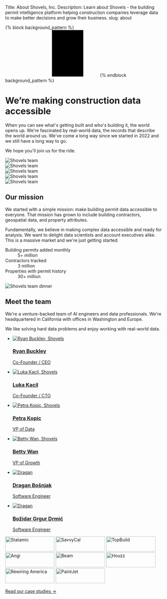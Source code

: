 Title: About Shovels, Inc.
Description: Learn about Shovels - the building permit intelligence platform helping construction companies leverage data to make better decisions and grow their business.
slug: about

{% block background_pattern %}
<svg class="absolute inset-0 -z-10 size-full stroke-gray-200 [mask-image:radial-gradient(100%_100%_at_top_right,white,transparent)]" aria-hidden="true">
  <defs>
    <pattern id="83fd4e5a-9d52-42fc-97b6-718e5d7ee527" width="200" height="200" x="50%" y="-1" patternUnits="userSpaceOnUse">
      <path d="M100 200V.5M.5 .5H200" fill="none" />
    </pattern>
  </defs>
  <svg x="50%" y="-1" class="overflow-visible fill-gray-50">
    <path d="M-100.5 0h201v201h-201Z M699.5 0h201v201h-201Z M499.5 400h201v201h-201Z M-300.5 600h201v201h-201Z" stroke-width="0" />
  </svg>
  <rect width="100%" height="100%" stroke-width="0" fill="url(#83fd4e5a-9d52-42fc-97b6-718e5d7ee527)" />
</svg>
{% endblock background_pattern %}

<div class="overflow-hidden">
  <div class="mx-auto max-w-7xl px-6 pb-32 pt-36 sm:pt-60 lg:px-8 lg:pt-32">
    <div class="mx-auto max-w-2xl gap-x-14 lg:mx-0 lg:flex lg:max-w-none lg:items-center">
      <div class="relative w-full lg:max-w-xl lg:shrink-0 xl:max-w-2xl">
        <h1 class="text-pretty text-5xl font-semibold tracking-tight text-gray-900 sm:text-7xl">We’re making construction data accessible</h1>
        <p class="mt-8 text-pretty text-lg font-medium text-gray-500 sm:max-w-md sm:text-xl/8 lg:max-w-none">When you can see what's getting built and who's building it, the world opens up. We're fascinated by real-world data, the records that describe the world around us. We've come a long way since we started in 2022 and we still have a long way to go.</p>
        <p class="mt-8 text-pretty text-lg font-medium text-gray-500 sm:max-w-md sm:text-xl/8 lg:max-w-none">We hope you'll join us for the ride.</p>
      </div>
      <div class="mt-14 flex justify-end gap-8 sm:-mt-44 sm:justify-start sm:pl-20 lg:mt-0 lg:pl-0">
        <div class="ml-auto w-44 flex-none space-y-8 pt-32 sm:ml-0 sm:pt-80 lg:order-last lg:pt-36 xl:order-none xl:pt-80">
          <div class="relative">
            <img src="{static}/images/about1.png" alt="Shovels team" class="aspect-[2/3] w-full rounded-xl bg-gray-900/5 object-cover shadow-lg">
            <div class="pointer-events-none absolute inset-0 rounded-xl ring-1 ring-inset ring-gray-900/10"></div>
          </div>
        </div>
        <div class="mr-auto w-44 flex-none space-y-8 sm:mr-0 sm:pt-52 lg:pt-36">
          <div class="relative">
            <img src="{static}/images/about2.png" alt="Shovels team" class="aspect-[2/3] w-full rounded-xl bg-gray-900/5 object-cover shadow-lg">
            <div class="pointer-events-none absolute inset-0 rounded-xl ring-1 ring-inset ring-gray-900/10"></div>
          </div>
          <div class="relative">
            <img src="{static}/images/about3.png" alt="Shovels team" class="aspect-[2/3] w-full rounded-xl bg-gray-900/5 object-cover shadow-lg">
            <div class="pointer-events-none absolute inset-0 rounded-xl ring-1 ring-inset ring-gray-900/10"></div>
          </div>
        </div>
        <div class="w-44 flex-none space-y-8 pt-32 sm:pt-0">
          <div class="relative">
            <img src="{static}/images/about4.png" alt="Shovels team" class="aspect-[2/3] w-full rounded-xl bg-gray-900/5 object-cover shadow-lg">
            <div class="pointer-events-none absolute inset-0 rounded-xl ring-1 ring-inset ring-gray-900/10"></div>
          </div>
          <div class="relative">
            <img src="{static}/images/about5.png" alt="Shovels team" class="aspect-[2/3] w-full rounded-xl bg-gray-900/5 object-cover shadow-lg">
            <div class="pointer-events-none absolute inset-0 rounded-xl ring-1 ring-inset ring-gray-900/10"></div>
          </div>
        </div>
      </div>
    </div>
  </div>
</div>
<div class="mx-auto -mt-12 max-w-7xl px-6 sm:mt-0 lg:px-8 xl:-mt-8">
  <div class="mx-auto max-w-2xl lg:mx-0 lg:max-w-none">
    <h2 class="text-pretty text-4xl font-semibold tracking-tight text-gray-900 sm:text-5xl">Our mission</h2>
    <div class="mt-6 flex flex-col gap-x-8 gap-y-20 lg:flex-row">
      <div class="lg:w-full lg:max-w-2xl lg:flex-auto">
        <p class="text-xl/8 text-gray-600">We started with a simple mission: make building permit data accessible to everyone. That mission has grown to include building contractors, geospatial data, and property attributes.</p>
        <p class="mt-10 text-xl/8 text-gray-600">Fundamentally, we believe in making complex data accessible and ready for analysis. We want to delight data scientists and account executives alike. This is a massive market and we're just getting started.</p>
      </div>
      <div class="lg:flex lg:flex-auto lg:justify-center">
        <dl class="w-64 space-y-8 xl:w-80">
          <div class="flex flex-col-reverse gap-y-4">
            <dt class="text-base/7 text-gray-600">Building permits added monthly</dt>
            <dd class="text-5xl font-semibold tracking-tight text-gray-900">5+ million</dd>
          </div>
          <div class="flex flex-col-reverse gap-y-4">
            <dt class="text-base/7 text-gray-600">Contractors tracked</dt>
            <dd class="text-5xl font-semibold tracking-tight text-gray-900">3 million</dd>
          </div>
          <div class="flex flex-col-reverse gap-y-4">
            <dt class="text-base/7 text-gray-600">Properties with permit history</dt>
            <dd class="text-5xl font-semibold tracking-tight text-gray-900">30+ million</dd>
          </div>
        </dl>
      </div>
    </div>
  </div>
</div>
<div class="mt-32 sm:mt-40 xl:mx-auto xl:max-w-7xl xl:px-8">
  <img src="{static}/images/about6.png" alt="Shovels team dinner" class="aspect-[5/2] w-full object-cover xl:rounded-3xl">
</div>
<div class="bg-white py-24 sm:py-32">
  <div class="mx-auto grid max-w-7xl gap-20 px-6 lg:px-8 xl:grid-cols-3">
    <div class="max-w-xl">
      <h2 class="text-pretty text-4xl font-semibold tracking-tight text-gray-900 sm:text-5xl">Meet the team</h2>
      <p class="mt-6 text-xl/8 text-gray-600">We're a venture-backed team of AI engineers and data professionals. We're headquartered in California with offices in Washington and Europe.</p>
      <p class="mt-6 text-xl/8 text-gray-600">We like solving hard data problems and enjoy working with real-world data.</p>
    </div>
    <ul role="list" class="grid gap-x-8 gap-y-12 sm:grid-cols-2 sm:gap-y-16 xl:col-span-2">
      <li>
        <a href="https://www.linkedin.com/in/rbuckley/" target="_blank">
          <div class="flex items-center gap-x-6">
            <img class="size-16 rounded-full" src="theme/images/team/ryan.svg" alt="Ryan Buckley, Shovels">
            <div>
              <h3 class="text-lg/7 font-semibold tracking-tight text-gray-900">Ryan Buckley</h3>
              <p class="text-base/6 font-semibold text-shovels-primary">Co-Founder / CEO</p>
            </div>
          </div>
        </a>
      </li>
      <li>
        <a href="https://www.linkedin.com/in/lknix/" target="_blank">
          <div class="flex items-center gap-x-6">
            <img class="size-16 rounded-full" src="theme/images/team/luka.svg" alt="Luka Kacil, Shovels">
            <div>
              <h3 class="text-lg/7 font-semibold tracking-tight text-gray-900">Luka Kacil</h3>
              <p class="text-base/6 font-semibold text-shovels-primary">Co-Founder / CTO</p>
            </div>
          </div>
        </a>
      </li> 
      <li>
        <a href="https://www.linkedin.com/in/petra-kopic/" target="_blank">
          <div class="flex items-center gap-x-6">
          <img class="size-16 rounded-full" src="theme/images/team/petra.svg" alt="Petra Kopic, Shovels">
          <div>
            <h3 class="text-lg/7 font-semibold tracking-tight text-gray-900">Petra Kopic</h3>
            <p class="text-base/6 font-semibold text-shovels-primary">VP of Data</p>
            </div>
          </div>
        </a>
      </li>
      <li>
        <a href="https://www.linkedin.com/in/bettywan7/" target="_blank">
          <div class="flex items-center gap-x-6">
          <img class="size-16 rounded-full" src="theme/images/team/betty.svg" alt="Betty Wan, Shovels">
          <div>
            <h3 class="text-lg/7 font-semibold tracking-tight text-gray-900">Betty Wan</h3>
            <p class="text-base/6 font-semibold text-shovels-primary">VP of Growth</p>
            </div>
          </div>
        </a>
      </li>
      <li>
        <a href="https://www.linkedin.com/in/draganhr/" target="_blank">
          <div class="flex items-center gap-x-6">
            <img class="size-16 rounded-full" src="theme/images/team/dragan.svg" alt="Dragan">
            <div>
              <h3 class="text-lg/7 font-semibold tracking-tight text-gray-900">Dragan Bošnjak </h3>
              <p class="text-base/6 font-semibold text-shovels-primary">Software Engineer</p>
            </div>
          </div>
        </a>
      </li>
      <li>
        <a href="https://www.linkedin.com/in/bo%C5%BEidar-grgur-drmi%C4%87-25625119b/" target="_blank">
          <div class="flex items-center gap-x-6">
            <img class="size-16 rounded-full" src="theme/images/team/bozidar.svg" alt="Dragan">
            <div>
              <h3 class="text-lg/7 font-semibold tracking-tight text-gray-900">Božidar Grgur Drmić</h3>
              <p class="text-base/6 font-semibold text-shovels-primary">Software Engineer</p>
            </div>
          </div>
        </a>
      </li>
    </ul>
  </div>
</div>
<div class="bg-white py-12 sm:py-16">
  <div class="mx-auto max-w-7xl px-6 lg:px-8">
    <div class="mx-auto grid max-w-lg grid-cols-4 items-center gap-x-8 gap-y-12 sm:max-w-xl sm:grid-cols-6 sm:gap-x-10 sm:gap-y-14 lg:mx-0 lg:max-w-none lg:grid-cols-4">
      <img class="col-span-2 max-h-12 w-full object-contain lg:col-span-1" src="theme/images/home/pearl.png" alt="Statamic" width="158" height="48">
      <img class="col-span-2 max-h-12 w-full object-contain sm:col-start-2 lg:col-span-1" src="theme/images/home/schneider.svg" alt="SavvyCal" width="158" height="48">
      <img class="col-span-2 max-h-12 w-full object-contain lg:col-span-1" src="theme/images/home/topbuild.svg" alt="TopBuild" width="158" height="48">
      <img class="col-span-2 col-start-2 max-h-12 w-full object-contain sm:col-start-auto lg:col-span-1" src="theme/images/home/angi.svg" alt="Angi" width="158" height="48">
      <img class="col-span-2 max-h-12 w-full object-contain lg:col-span-1" src="theme/images/home/beam.svg" alt="Beam" width="158" height="48">
      <img class="col-span-2 max-h-12 w-full object-contain sm:col-start-2 lg:col-span-1" src="theme/images/home/houzz.svg" alt="Houzz" width="158" height="48">
      <img class="col-span-2 col-start-2 max-h-12 w-full object-contain sm:col-start-auto lg:col-span-1" src="theme/images/home/rewiring.png" alt="Rewiring America" width="158" height="48">
      <img class="col-span-2 col-start-2 max-h-12 w-full object-contain sm:col-start-auto lg:col-span-1" src="theme/images/home/paintjet.png" alt="PaintJet" width="158" height="48">
    </div>
    <div class="mt-16 flex justify-center">
      <p class="relative rounded-full bg-gray-50 px-4 py-1.5 text-sm/6 text-gray-600 ring-1 ring-inset ring-gray-900/5">
        <a href="{{ SITEURL }}/blog/?category=Case%20Study" class="font-semibold text-shovels-primary"><span class="absolute inset-0" aria-hidden="true"></span> Read our case studies <span aria-hidden="true">&rarr;</span></a>
      </p>
    </div>
  </div>
</div>